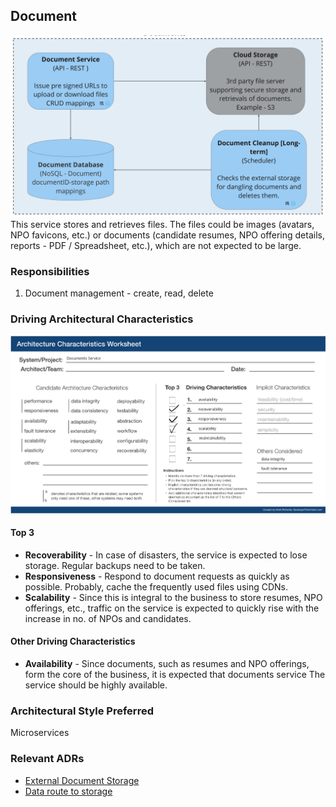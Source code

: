 ## Document
![Image](../diagrams/quanta/documents-quanta.jpg)
This service stores and retrieves files. The files could be images (avatars, NPO favicons, etc.) or documents (candidate resumes, NPO offering details, reports - PDF / Spreadsheet, etc.), which are not expected to be large.

### Responsibilities
1. Document management - create, read, delete

### Driving Architectural Characteristics

![Image](../images/documents-quantum-worksheet.png)
#### Top 3
* **Recoverability** - In case of disasters, the service is expected to lose storage. Regular backups need to be taken.
* **Responsiveness** - Respond to document requests as quickly as possible. Probably, cache the frequently used files using CDNs.
* **Scalability** - Since this is integral to the business to store resumes, NPO offerings, etc., traffic on the service is expected to quickly rise with the increase in no. of NPOs and candidates.

#### Other Driving Characteristics
* **Availability** - Since documents, such as resumes and NPO offerings, form the core of the business, it is expected that documents service The service should be highly available.

### Architectural Style Preferred
Microservices

### Relevant ADRs
* [External Document Storage](../ADRs/external-document-storage.md)
* [Data route to storage](../ADRs/data-route-to-storage.md)
